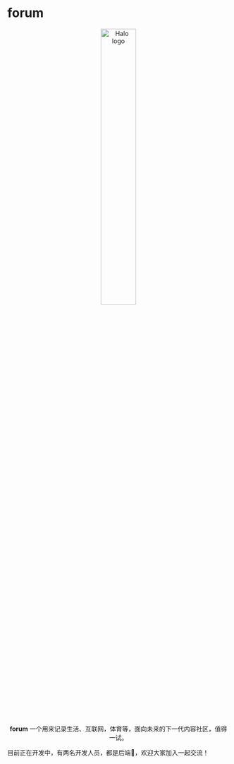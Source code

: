 # forum
<p style="text-align: center">
    <a href="https://github.com/code-forum/forum" target="_blank" rel="noopener noreferrer">
        <img width="40%" src="https://forum-1308538340.cos.ap-beijing.myqcloud.com/img%2Flogo.jpg" alt="Halo logo" />
    </a>
</p>

<p style="text-align: center"><b>forum</b> 一个用来记录生活、互联网，体育等，面向未来的下一代内容社区，值得一试。</p>

<p>目前正在开发中，有两名开发人员，都是后端🙂，欢迎大家加入一起交流！</p>

